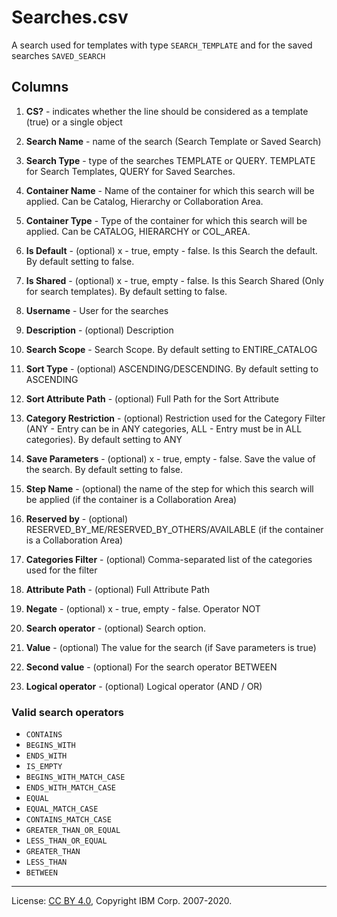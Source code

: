 <!-- SPDX-License-Identifier: CC-BY-4.0 -->
<!-- Copyright IBM Corp. 2007-2020 -->

# Searches.csv

A search used for templates with type `SEARCH_TEMPLATE` and for the saved searches `SAVED_SEARCH`

## Columns

1. **CS?** - indicates whether the line should be considered as a template (true) or a single object
1. **Search Name** - name of the search (Search Template or Saved Search)
1. **Search Type** - type of the searches TEMPLATE or QUERY. TEMPLATE for Search Templates, QUERY for Saved Searches.
1. **Container Name** - Name of the container for which this search will be applied. 
   Can be Catalog, Hierarchy or Collaboration Area.
1. **Container Type** - Type of the container for which this search will be applied. 
   Can be CATALOG, HIERARCHY or COL_AREA.
1. **Is Default** - (optional) x - true, empty - false. Is this Search the default. By default setting to false.
1. **Is Shared** - (optional) x - true, empty - false. Is this Search Shared (Only for search templates). 
   By default setting to false.
1. **Username** - User for the searches
1. **Description** - (optional) Description
1. **Search Scope** - Search Scope. By default setting to ENTIRE_CATALOG
1. **Sort Type** - (optional) ASCENDING/DESCENDING. By default setting to ASCENDING
1. **Sort Attribute Path** - (optional) Full Path  for the Sort Attribute
1. **Category Restriction** - (optional) Restriction used for the Category Filter 
   (ANY - Entry can be in ANY categories, ALL - Entry must be in ALL categories). By default setting to ANY
1. **Save Parameters** - (optional) x - true, empty - false. Save the value of the search. 
   By default setting to false.
1. **Step Name** - (optional) the name of the step for which this search will be applied (if the container is a Collaboration Area)
1. **Reserved by** - (optional) RESERVED_BY_ME/RESERVED_BY_OTHERS/AVAILABLE (if the container is a Collaboration Area)
1. **Categories Filter** - (optional) Comma-separated list of the categories used for the filter
1. **Attribute Path** - (optional) Full Attribute Path
1. **Negate** - (optional) x - true, empty - false. Operator NOT 
1. **Search operator** - (optional) Search option. 

1. **Value** - (optional) The value for the search (if Save parameters is true)
1. **Second value** - (optional) For the search operator BETWEEN
1. **Logical operator** - (optional) Logical operator (AND / OR)

### Valid search operators
- `CONTAINS` 
- `BEGINS_WITH` 
- `ENDS_WITH` 
- `IS_EMPTY` 
- `BEGINS_WITH_MATCH_CASE` 
- `ENDS_WITH_MATCH_CASE` 
- `EQUAL` 
- `EQUAL_MATCH_CASE` 
- `CONTAINS_MATCH_CASE` 
- `GREATER_THAN_OR_EQUAL` 
- `LESS_THAN_OR_EQUAL` 
- `GREATER_THAN` 
- `LESS_THAN` 
- `BETWEEN` 

----
License: [CC BY 4.0](https://creativecommons.org/licenses/by/4.0/),
Copyright IBM Corp. 2007-2020.